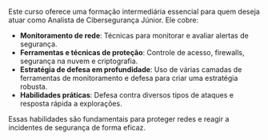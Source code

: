 Este curso oferece uma formação intermediária essencial para quem deseja atuar como Analista de Cibersegurança Júnior. Ele cobre:

- **Monitoramento de rede**: Técnicas para monitorar e avaliar alertas de segurança.
- **Ferramentas e técnicas de proteção**: Controle de acesso, firewalls, segurança na nuvem e criptografia.
- **Estratégia de defesa em profundidade**: Uso de várias camadas de ferramentas de monitoramento e defesa para criar uma estratégia robusta.
- **Habilidades práticas**: Defesa contra diversos tipos de ataques e resposta rápida a explorações.

Essas habilidades são fundamentais para proteger redes e reagir a incidentes de segurança de forma eficaz.
